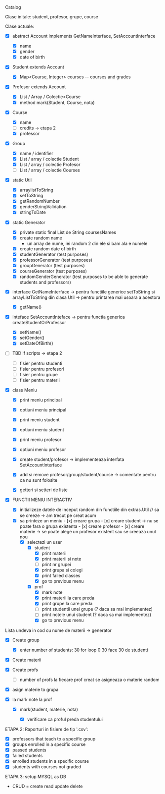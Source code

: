 Catalog

Clase initale: student, profesor, grupe, course

Clase actuale:
- [x] abstract Account implements GetNameInterface, SetAccountInterface
    - [x] name
    - [x] gender
    - [x] date of birth

- [x] Student extends Account
    - [x] Map<Course, Integer> courses -- courses and grades
    <!-- - [x] Group -->

- [x] Profesor extends Account
    <!-- - [x] List / Array / Colectie <Group> -->
    - [x] List / Array / Colectie<Course
    - [x] method mark(Student, Course, nota)

- [x] Course
    - [x]  name
    - [ ]  credits -> etapa 2
    - [x]  professor

- [x] Group
    - [x]  name / identifier
    - [x]  List / array / colectie Student
    - [x]  List / array / colectie Profesor
    - [ ]  List / array / colectie Courses

- [x] static Util
    - [x]  arraylistToString
    - [x]  setToString
    - [x]  getRandomNumber
    - [x]  genderStringValidation
    - [x]  stringToDate  

- [x] static Generator
    - [x] private static final List de String coursesNames 
    - [x] create random name
        - un array de nume, iei random 2 din ele si bam ala e numele
    - [x]  create random date of birth
    - [x]  studentGenerator (test purposes)
    - [x]  professorGenerator (test purposes)
    - [x]  groupGenerator (test purposes)
    - [x]  courseGenerator (test purposes)
    - [x]  randomGenderGenerator (test purposes to be able to generate students and professors)

- [x] interface GetNameInterface -> pentru functiile generice setToString si arrayListToString din clasa Util -> pentru printarea mai usoara a acestora 
    - [x] getName()
- [x] inteface SetAccountInteface ->  pentru functia generica createStudentOrProfessor
    - [x] setName()
    - [x] setGender()
    - [x] setDateOfBirth()

- [ ] TBD if scripts -> etapa 2
    - [ ] fisier pentru studenti
    - [ ] fisier pentru profesori
    - [ ] fisier pentru grupe
    - [ ] fisier pentru materii

- [x] class Meniu
    - [x] print meniu principal
    - [x] optiuni meniu principal
    - [x] print meniu student
    - [x] optiuni meniu student
    - [x] print meniu profesor
    - [x] optiuni meniu profesor
    - [x] create student/profesor -> implementeaza interfata SetAccountInterface
    - [x] add si remove profesor/group/student/course -> comentate pentru ca nu sunt folosite
    - [x] getteri si setteri de liste



- [x] FUNCTII MENIU INTERACTIV
    - [x] initializeze datele de inceput random din functiile din extras.Util // sa se creeze -> am trecut pe creat acum
     - [x]  sa printeze un meniu
       - [x]  creare grupa
       - [x]  creare student -> nu se poate fara o grupa existenta
       - [x]  creare profesor 
       - [x]  creare materie -> se poate alege un profesor existent sau se creeaza unul nou
        - [x] selectezi un user
            - [x] student
                - [x] print materii 
                - [x] print materii si note
                - [ ] print nr grupei
                - [x] print grupa si colegi
                - [x] print failed classes
                - [x] go to previous menu
            - [x] prof
                - [x] mark note
                - [x] print materii la care preda
                - [x] print grupe la care preda
                - [ ] print studentii unei grupe (? daca sa mai implementez)
                - [ ] print notele unui student (? daca sa mai implementez)
                - [x] go to previous menu

Lista undeva in cod cu nume de materii -> generator

- [x] Create group
   - [x]  enter number of students:
        30
    for loop 0 30 face 30 de studenti
    
- [x]  Create materii

- [x] Create profs
    - [ ] number of profs
        la fiecare prof creat se asigneaza o materie random

- [x] asign materie to grupa 

 
- [x] la mark note la prof
    - [x] mark(student, materie, nota)
        - [x] verificare ca proful preda studentului



ETAPA 2:
Raporturi in fisiere de tip '.csv':
- [x] professors that teach to a specific group
- [x] groups enrolled in a specific course
- [x] passed students 
- [x] failed students
- [x] enrolled students in a specific course
- [x] students with courses not graded

ETAPA 3:
setup MYSQL as DB
- CRUD = create read update delete

